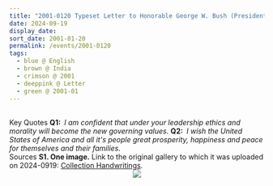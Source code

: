 ```yaml
---
title: "2001-0120 Typeset Letter to Honorable George W. Bush (President of the United States of America), India]"
date: 2024-09-19
display_date: 
sort_date: 2001-01-20
permalink: /events/2001-0120
tags:
  - blue @ English
  - brown @ India
  - crimson @ 2001
  - deeppink @ Letter
  - green @ 2001-01
---
```


<br>

<wave-list>
  <list-title color="DarkSeaGreen" width="55">Key Quotes</list-title>
  <list-item color="BlanchedAlmond" width="280"><b>Q1:</b>&ensp;<i>I am confident that under your leadership ethics and morality will become the new governing values.</i></list-item>
  <list-item color="Lavender" width="280"><b>Q2:</b>&ensp;<i>I wish the United States of America and all it's people great prosperity, happiness and peace for themselves and their families.</i></list-item>
</wave-list>

<br>

<wave-list>
  <list-title color="DarkSeaGreen" width="40">Sources</list-title>
  <list-item color="BlanchedAlmond"  width="280"><b>S1. One image.</b> Link to the original gallery to which it was uploaded on 2024-0919: <a href="https://eternalmoments.smugmug.com/Collections/Karan-Khurana-Collection/Handwritings/">Collection Handwritings</a>.</list-item>
</wave-list>

<div style="text-align: center"><img src="https://pub-bcc3cbe9b1e94ba1ac28915f7a3900fa.r2.dev/2001-0120_Typeset_Letter_to_Honorable_George_W._Bush_(President_of_the_United_States_of_America)_India_(Karan_Khurana_Collection).jpg" /></div>